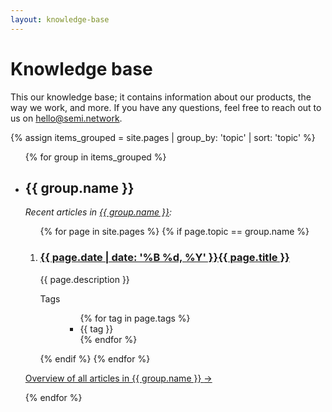 ```yaml
---
layout: knowledge-base
---
```


<!-- THIS PAGE CONTAINS THE COMPLETE INDEX -->

# Knowledge base

This our knowledge base; it contains information about our products, the way we work, and more. If you have any questions, feel free to reach out to us on [hello@semi.network](mailto:hello@semi.network).

{% assign items_grouped = site.pages | group_by: 'topic' | sort: 'topic' %}
<ul class="article-overview">
    {% for group in items_grouped %}
        <li>
            <section>
            <h2>{{ group.name }}</h2>
            <p><em>Recent articles in <a href="{{ group.name }}">{{ group.name }}</a>:</em></p>
                <ol>
    	            {% for page in site.pages %}
    	                {% if page.topic == group.name %}
    	                    <li>
                                <h3><a href="{{ page.url }}">{{ page.date | date: '%B %d, %Y' }}{{ page.title }}</a></h3>
    	                        <p>
    	                            {{ page.description }}
    	                        </p>
    	                        <dl class="tags">
                                    <dt>Tags</dt>
                                    <dd>
            	                        <ul class="tags">
                                            {% for tag in page.tags %}
            	                                <li>{{ tag }}</li>
                                            {% endfor %}
            	                        </ul>
                                    </dd>
                                </dl>
    	                    </li>
    	                {% endif %}
    	            {% endfor %}
    	        </ol>
    	        <p><a class="view-more" href="{{ group.name }}">Overview of all articles in {{ group.name }} <span class="arrow">→</span></a></p>
            </section>
        </li>
    {% endfor %}
</ul>